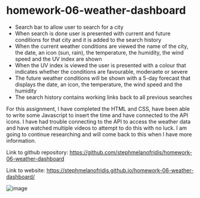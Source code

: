 # homework-06-weather-dashboard

- Search bar to allow user to search for a city
- When search is done user is presented with current and future conditions for that city and it is added to the search history
- When the current weather conditions are viewed the name of the city, the date, an icon (sun, rain), the temperature, the humidity, the wind speed and the UV index are shown
- When the UV index is viewed the user is presented with a colour that indicates whether the conditions are favourable, moderaete or severe
- The future weather conditions will be shown with a 5-day forecast that displays the date, an icon, the temperature, the wind speed and the humidity 
- The search history contains working links back to all previous searches  


For this assignment, I have completed the HTML and CSS, have been able to write some Javascript to insert the time and have connected to the API icons. I have had trouble connecting to the API to access the weather data and have watched multiple videos to attempt to do this with no luck. I am going to continue researching and will come back to this when I have more information. 

Link to github repository: https://github.com/stephmelanofridis/homework-06-weather-dashboard

Link to website: https://stephmelanofridis.github.io/homework-06-weather-dashboard/

![image](https://user-images.githubusercontent.com/82196946/125250528-b2f56600-e339-11eb-81f1-76c5affb9204.png)
